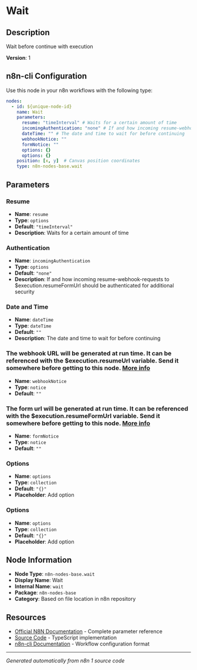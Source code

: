 # Wait

## Description

Wait before continue with execution

**Version**: 1

## n8n-cli Configuration

Use this node in your n8n workflows with the following type:

```yaml
nodes:
  - id: ${unique-node-id}
    name: Wait
    parameters:
      resume: "timeInterval" # Waits for a certain amount of time
      incomingAuthentication: "none" # If and how incoming resume-webhook-requests to $execution.resumeFormUrl should be authenticated for additional security
      dateTime: "" # The date and time to wait for before continuing
      webhookNotice: ""
      formNotice: ""
      options: {}
      options: {}
    position: [x, y]  # Canvas position coordinates
    type: n8n-nodes-base.wait
```

## Parameters

### Resume

- **Name**: `resume`
- **Type**: `options`
- **Default**: `"timeInterval"`
- **Description**: Waits for a certain amount of time

### Authentication

- **Name**: `incomingAuthentication`
- **Type**: `options`
- **Default**: `"none"`
- **Description**: If and how incoming resume-webhook-requests to $execution.resumeFormUrl should be authenticated for additional security

### Date and Time

- **Name**: `dateTime`
- **Type**: `dateTime`
- **Default**: `""`
- **Description**: The date and time to wait for before continuing

### The webhook URL will be generated at run time. It can be referenced with the <strong>$execution.resumeUrl</strong> variable. Send it somewhere before getting to this node. <a href="https://docs.n8n.io/integrations/builtin/core-nodes/n8n-nodes-base.wait/?utm_source=n8n_app&utm_medium=node_settings_modal-credential_link&utm_campaign=n8n-nodes-base.wait" target="_blank">More info</a>

- **Name**: `webhookNotice`
- **Type**: `notice`
- **Default**: `""`

### The form url will be generated at run time. It can be referenced with the <strong>$execution.resumeFormUrl</strong> variable. Send it somewhere before getting to this node. <a href="https://docs.n8n.io/integrations/builtin/core-nodes/n8n-nodes-base.wait/?utm_source=n8n_app&utm_medium=node_settings_modal-credential_link&utm_campaign=n8n-nodes-base.wait" target="_blank">More info</a>

- **Name**: `formNotice`
- **Type**: `notice`
- **Default**: `""`

### Options

- **Name**: `options`
- **Type**: `collection`
- **Default**: `"{}"`
- **Placeholder**: Add option

### Options

- **Name**: `options`
- **Type**: `collection`
- **Default**: `"{}"`
- **Placeholder**: Add option


## Node Information

- **Node Type**: `n8n-nodes-base.wait`
- **Display Name**: Wait
- **Internal Name**: `wait`
- **Package**: `n8n-nodes-base`
- **Category**: Based on file location in n8n repository

## Resources

- [Official N8N Documentation](https://docs.n8n.io/integrations/builtin/core-nodes/n8n-nodes-base.wait/) - Complete parameter reference
- [Source Code](https://github.com/n8n-io/n8n/blob/master/packages/nodes-base/nodes/Wait/Wait.node.ts) - TypeScript implementation
- [n8n-cli Documentation](https://github.com/edenreich/n8n-cli) - Workflow configuration format

---
*Generated automatically from n8n 1 source code*
